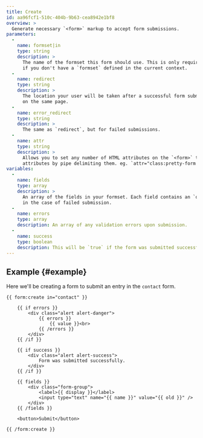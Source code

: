 ```yaml
---
title: Create
id: aa96fcf1-510c-404b-9b63-cea8942e1bf8
overview: >
  Generate necessary `<form>` markup to accept form submissions.
parameters:
  -
    name: formset|in
    type: string
    description: >
      The name of the formset this form should use. This is only required if you do _not_ use the `form:set` tag, or
      if you don't have a `formset` defined in the current context.
  -
    name: redirect
    type: string
    description: >
      The location your user will be taken after a successful form submission. If left blank, the user will stay
      on the same page.
  -
    name: error_redirect
    type: string
    description: >
      The same as `redirect`, but for failed submissions.
  -
    name: attr
    type: string
    description: >
      Allows you to set any number of HTML attributes on the `<form>` tag. You can specify multiple
      attributes by pipe delimiting them. eg. `attr="class:pretty-form|id:contact"`
variables:
  -
    name: fields
    type: array
    description: >
      An array of the fields in your formset. Each field contains an `old` value that holds previous input
      in the case of failed submission.
  -
    name: errors
    type: array
    description: An array of any validation errors upon submission.
  -
    name: success
    type: boolean
    description: This will be `true` if the form was submitted successfully.
---
```

## Example {#example}

Here we'll be creating a form to submit an entry in the `contact` form.

```
{{ form:create in="contact" }}

    {{ if errors }}
        <div class="alert alert-danger">
            {{ errors }}
                {{ value }}<br>
            {{ /errors }}
        </div>
    {{ /if }}

    {{ if success }}
        <div class="alert alert-success">
            Form was submitted successfully.
        </div>
    {{ /if }}

    {{ fields }}
        <div class="form-group">
            <label>{{ display }}</label>
            <input type="text" name="{{ name }}" value="{{ old }}" />
        </div>
    {{ /fields }}

    <button>Submit</button>

{{ /form:create }}
```

